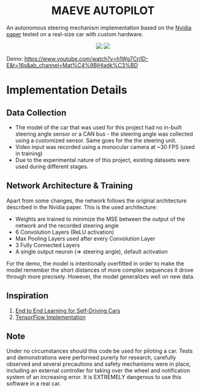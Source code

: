 <h1 align="center"> MAEVE AUTOPILOT</h1>

An autonomous steering mechanism implementation based on the [Nvidia paper](https://images.nvidia.com/content/tegra/automotive/images/2016/solutions/pdf/end-to-end-dl-using-px.pdf) tested on a real-size car with custom hardware. 
 
<div align="center">
 
![](https://media.giphy.com/media/HUBSzphkTC2HXJf80k/giphy.gif)
![](https://media.giphy.com/media/xEgdH1FvRfpLub40tv/giphy-downsized-large.gif)
 
 </div>

Demo: https://www.youtube.com/watch?v=h1Wg7Cn1D-E&t=16s&ab_channel=Mat%C4%9BjHladk%C3%BD

# Implementation Details
## Data Collection
- The model of the car that was used for this project had no in-built steering angle sensor or a CAN bus - the steering angle was collected using a customized sensor. Same goes for the the steering unit. 
- Video input was recorded using a monocular camera at ~30 FPS (used in training)
- Due to the experimental nature of this project, existing datasets were used during different stages. 

## Network Architecture & Training
Apart from some changes, the network follows the original architecture described in the Nvidia paper. This is the used architecture:
- Weights are trained to minimize the MSE between the output of the network and the recorded steering angle
- 6 Convolution Layers (ReLU activation)
- Max Pooling Layers used after every Convolution Layer
- 3 Fully Connected Layers
- A single output neuron (=> steering angle), default activation

For the demo, the model is intentionally overfitted in order to make the model remember the short distances of more complex sequences it drove through more precisely. However, the model generalizes well on new data.

## Inspiration
1. [End to End Learning for Self-Driving Cars](https://images.nvidia.com/content/tegra/automotive/images/2016/solutions/pdf/end-to-end-dl-using-px.pdf)
2. [TensorFlow Implementation](https://github.com/SullyChen/Autopilot-TensorFlow)
 
## Note
Under no circumstances should this code be used for piloting a car. Tests and demonstrations were performed purerly for research, carefully observed and several precautions and safety mechanisms were in place, including an external controller for taking over the wheel and notification system of an increasing error.
It is EXTREMELY dangerous to use this software in a real car.
